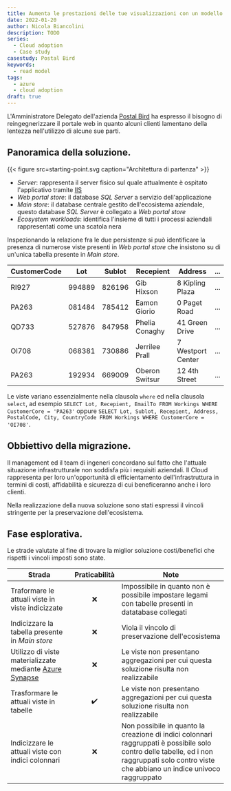 ```yaml
---
title: Aumenta le prestazioni delle tue visualizzazioni con un modello di lettura.
date: 2022-01-20
author: Nicola Biancolini
description: TODO
series: 
  - Cloud adoption
  - Case study
casestudy: Postal Bird
keywords:
  - read model
tags: 
  - azure
  - cloud adoption
draft: true
---
```


L'Amministratore Delegato dell'azienda [Postal Bird](../../case-study/postalbird) ha espresso il bisogno di reingegnerizzare il portale web in quanto alcuni clienti lamentano della lentezza nell'utilizzo di alcune sue parti.

## Panoramica della soluzione.

{{< figure src=starting-point.svg  caption="Architettura di partenza" >}}

- _Server_: rappresenta il server fisico sul quale attualmente è ospitato l'applicativo tramite [IIS](https://www.iis.net/)
- _Web portal store_: il database _SQL Server_ a servizio dell'applicazione
- _Main store_: il database centrale gestito dell'ecosistema aziendale, questo database _SQL Server_ è collegato a _Web portal store_
- _Ecosystem workloads_: identifica l'insieme di tutti i processi aziendali rappresentati come una scatola nera

Inspezionando la relazione fra le due persistenze si può identificare la presenza di numerose viste presenti in _Web portal store_ che insistono su di un'unica tabella presente in _Main store_.

| CustomerCode | Lot | Sublot | Recepient | Address | ... |
| --- | --- | --- | --- | --- | --- |
| RI927 | 994889 | 826196 | Gib Hixson | 8 Kipling Plaza | ... |
| PA263 | 081484 | 785412 | Eamon Giorio | 0 Paget Road | ... |
| QD733 | 527876 | 847958 | Phelia Conaghy | 41 Green Drive | ... |
| OI708 | 068381 | 730886 | Jerrilee Prall | 7 Westport Center | ... |
| PA263 | 192934 | 669009 | Oberon Switsur | 12 4th Street | ... |

Le viste variano essenzialmente nella clausola `where` ed nella clausola `select`, ad esempio `SELECT Lot, Recepient, EmailTo FROM Workings WHERE CustomerCore = 'PA263'` oppure `SELECT Lot, Sublot, Recepient, Address, PostalCode, City, CountryCode FROM Workings WHERE CustomerCore = 'OI708'`.

## Obbiettivo della migrazione.

Il management ed il team di ingeneri concordano sul fatto che l'attuale situazione infrastrutturale non soddisfa più i requisiti aziendali. Il Cloud rappresenta per loro un'opportunità di efficientamento dell'infrastruttura in termini di costi, affidabilità e sicurezza di cui beneficeranno anche i loro clienti.

Nella realizzazione della nuova soluzione sono stati espressi il vincoli stringente per la preservazione dell'ecosistema.

## Fase esplorativa.

Le strade valutate al fine di trovare la miglior soluzione costi/benefici che rispetti i vincoli imposti sono state.

| Strada | Praticabilità | Note |
| --- | :-: | --- |
| Traformare le attuali viste in viste indicizzate | ❌ | Impossibile in quanto non è possibile impostare legami con tabelle presenti in datatabase collegati |
| Indicizzare la tabella presente in _Main store_ | ❌ | Viola il vincolo di preservazione dell'ecosistema |
| Utilizzo di viste materializzate mediante [Azure Synapse](https://docs.microsoft.com/azure/synapse-analytics) | ❌ | Le viste non presentano aggregazioni per cui questa soluzione risulta non realizzabile |
| Trasformare le attuali viste in tabelle | ✔️ | Le viste non presentano aggregazioni per cui questa soluzione risulta non realizzabile |
| Indicizzare le attuali viste con indici colonnari | ❌ | Non possibile in quanto la creazione di indici colonnari raggruppati è possibile solo contro delle tabelle, ed i non raggruppati solo contro viste che abbiano un indice univoco raggruppato |

